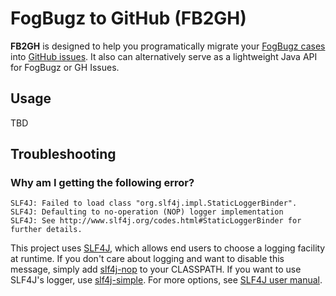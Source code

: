 # FogBugz to GitHub (FB2GH)
**FB2GH** is designed to help you programatically migrate your [FogBugz cases](https://www.fogcreek.com/fogbugz/) into [GitHub issues](https://guides.github.com/features/issues/). It also can alternatively serve as a lightweight Java API for FogBugz or GH Issues.

## Usage

TBD

## Troubleshooting

### Why am I getting the following error?
```
SLF4J: Failed to load class "org.slf4j.impl.StaticLoggerBinder".
SLF4J: Defaulting to no-operation (NOP) logger implementation
SLF4J: See http://www.slf4j.org/codes.html#StaticLoggerBinder for further details.
```

This project uses [SLF4J](http://www.slf4j.org), which allows end users to choose a logging facility at runtime. If you don't care about logging and want to disable this message, simply add [slf4j-nop](http://search.maven.org/#artifactdetails%7Corg.slf4j%7Cslf4j-nop%7C1.7.21%7Cjar) to your CLASSPATH. If you want to use SLF4J's logger, use [slf4j-simple](http://search.maven.org/#artifactdetails%7Corg.slf4j%7Cslf4j-simple%7C1.7.21%7Cjar). For more options, see [SLF4J user manual](http://www.slf4j.org/manual.html).
